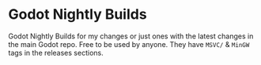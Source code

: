 # Godot Nightly Builds
Godot Nightly Builds for my changes or just ones with the latest changes in the main Godot repo. Free to be used by anyone. They have `MSVC/` & `MinGW` tags in the releases sections.
